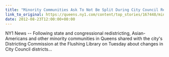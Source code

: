 ```yaml
---
title: "Minority Communities Ask To Not Be Split During City Council Redistricting"
link_to_original: https://queens.ny1.com/content/top_stories/167448/minority-communities-ask-to-not-be-split-during-city-council-redistricting?ap=1&MP4)  
date: 2012-08-23T12:00:00+00:00
---
```

  
NY1 News -- Following state and congressional redistricting, Asian-Americans and other minority communities in Queens shared with the city's Districting Commission at the Flushing Library on Tuesday about changes in City Council districts...



